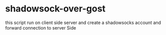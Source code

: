 # shadowsock-over-gost
this script run on client side server and create a shadowsocks account and forward connection to server Side
